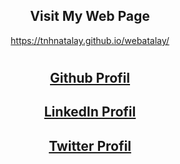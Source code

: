 <div align="center">

## Visit My Web Page
https://tnhnatalay.github.io/webatalay/
#
# 
## [Github Profil](https://github.com/tnhnatalay)
## [LinkedIn Profil](https://www.linkedin.com/in/tnhnatalay/)
## [Twitter Profil](https://twitter.com/_lahik)
# 

</div>
